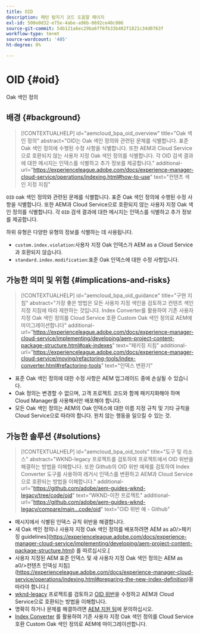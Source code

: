 ```yaml
---
title: OID
description: 패턴 탐지기 코드 도움말 페이지
exl-id: 500e0d32-e75e-4abe-a96b-0692ce40c086
source-git-commit: 54b121a6ec29ba6ff6fb33b402f1821c34d0763f
workflow-type: tm+mt
source-wordcount: '485'
ht-degree: 0%

---
```


# OID {#oid}

Oak 색인 정의

## 배경 {#background}

>[!CONTEXTUALHELP]
>id="aemcloud_bpa_oid_overview"
>title="Oak 색인 정의"
>abstract="OID는 Oak 색인 정의와 관련된 문제를 식별합니다. 표준 Oak 색인 정의에 수행된 수정 사항을 식별합니다. 또한 AEM과 Cloud Service으로 호환되지 않는 사용자 지정 Oak 색인 정의를 식별합니다. 각 OID 검색 결과에 대한 메시지는 인덱스를 식별하고 추가 정보를 제공합니다."
>additional-url="https://experienceleague.adobe.com/docs/experience-manager-cloud-service/operations/indexing.html#how-to-use" text="컨텐츠 색인 지정 지침"

`OID` oak 색인 정의와 관련된 문제를 식별합니다. 표준 Oak 색인 정의에 수행된 수정 사항을 식별합니다. 또한 AEM과 Cloud Service으로 호환되지 않는 사용자 지정 Oak 색인 정의를 식별합니다. 각 `OID` 검색 결과에 대한 메시지는 인덱스를 식별하고 추가 정보를 제공합니다.

하위 유형은 다양한 유형의 정보를 식별하는 데 사용됩니다.

* `custom.index.violation`:사용자 지정 Oak 인덱스가 AEM as a Cloud Service과 호환되지 않습니다.
* `standard.index.modification`:표준 Oak 인덱스에 대한 수정 사항입니다.

## 가능한 의미 및 위험 {#implications-and-risks}

>[!CONTEXTUALHELP]
>id="aemcloud_bpa_oid_guidance"
>title="구현 지침"
>abstract="가장 좋은 방법은 모든 사용자 지정 색인을 검토하고 컨텐츠 색인 지정 지침에 따라 제한하는 것입니다. Index Converter를 활용하여 기존 사용자 지정 Oak 색인 정의를 Cloud Service 호환 Custom Oak 색인 정의로 AEM에 마이그레이션합니다"
>additional-url="https://experienceleague.adobe.com/docs/experience-manager-cloud-service/implementing/developing/aem-project-content-package-structure.html#oak-indexes" text="패키징 지침"
>additional-url="https://experienceleague.adobe.com/docs/experience-manager-cloud-service/moving/refactoring-tools/index-converter.html#refactoring-tools" text="인덱스 변환기"

* 표준 Oak 색인 정의에 대한 수정 사항은 AEM 업그레이드 중에 손실될 수 있습니다.
* Oak 정의는 변경할 수 없으며, 고객 프로젝트 코드와 함께 패키지화해야 하며 Cloud Manager를 사용해서만 배포해야 합니다.
* 모든 Oak 색인 정의는 AEM의 Oak 인덱스에 대한 이름 지정 규칙 및 기타 규칙을 Cloud Service으로 따라야 합니다. 원치 않는 행동을 일으킬 수 있는 것.

## 가능한 솔루션 {#solutions}

>[!CONTEXTUALHELP]
>id="aemcloud_bpa_oid_tools"
>title="도구 및 리소스"
>abstract="WKND-legacy 프로젝트를 검토하여 프로젝트에서 OID 위반을 해결하는 방법을 이해합니다. 또한 Github의 OID 위반 예제를 검토하여 Index Converter 도구를 사용하여 레거시 인덱스를 변환하고 AEM과 Cloud Service으로 호환되는 방법을 이해합니다."
>additional-url="https://github.com/adobe/aem-guides-wknd-legacy/tree/code/oid" text="WKND-이전 프로젝트"
>additional-url="https://github.com/adobe/aem-guides-wknd-legacy/compare/main...code/oid" text="OID 위반 예 - Github"

* 메시지에서 식별된 인덱스 규칙 위반을 해결합니다.
* 새 Oak 색인 정의나 사용자 지정 Oak 색인 정의를 배포하려면 AEM as a0/>패키징 guidelines](https://experienceleague.adobe.com/docs/experience-manager-cloud-service/implementing/developing/aem-project-content-package-structure.html) 를 따르십시오.[
* 사용자 지정된 AEM 표준 인덱스 및 새 사용자 지정 Oak 색인 정의는 AEM as a0/>컨텐츠 인덱싱 지침](https://experienceleague.adobe.com/docs/experience-manager-cloud-service/operations/indexing.html#preparing-the-new-index-definition)을 따라야 합니다.[
* [wknd-legacy](https://github.com/adobe/aem-guides-wknd-legacy/tree/code/oid) 프로젝트를 검토하고 [OID 위반](https://github.com/adobe/aem-guides-wknd-legacy/compare/main...code/oid)을 수정하고 AEM과 Cloud Service으로 호환되는 방법을 이해합니다.
* 명확히 하거나 문제를 해결하려면 [AEM 지원 팀](https://helpx.adobe.com/enterprise/using/support-for-experience-cloud.html)에 문의하십시오.
* [Index Converter](https://experienceleague.adobe.com/docs/experience-manager-cloud-service/moving/refactoring-tools/index-converter.html#refactoring-tools) 를 활용하여 기존 사용자 지정 Oak 색인 정의를 Cloud Service 호환 Custom Oak 색인 정의로 AEM에 마이그레이션합니다.
